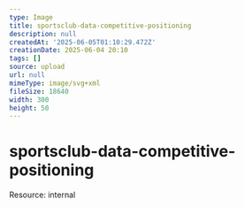 ```yaml
---
type: Image
title: sportsclub-data-competitive-positioning
description: null
createdAt: '2025-06-05T01:10:29.472Z'
creationDate: 2025-06-04 20:10
tags: []
source: upload
url: null
mimeType: image/svg+xml
fileSize: 18640
width: 300
height: 50
---
```


# sportsclub-data-competitive-positioning


Resource: internal


